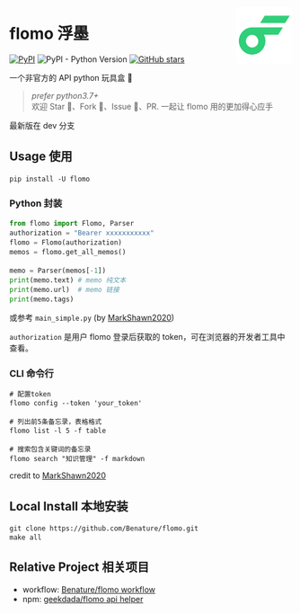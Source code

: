 <a href="https://flomoapp.com/"><img src="https://raw.githubusercontent.com/Benature/flomo/main/flomo/media/logo-192x192.png" height="100" align="right"></a>

# flomo 浮墨

[![PyPI](https://img.shields.io/pypi/v/flomo)](https://pypi.org/project/flomo/)
![PyPI - Python Version](https://img.shields.io/pypi/pyversions/flomo)
[![GitHub stars](https://img.shields.io/github/stars/Benature/flomo)](https://github.com/Benature/flomo)

一个非官方的 API python 玩具盒 👀

> *prefer python3.7+*  
> 欢迎 Star 🌟、Fork 🍴、Issue 💬、PR. 一起让 flomo 用的更加得心应手

最新版在 dev 分支

## Usage 使用

```shell
pip install -U flomo
```

### Python 封装

```python
from flomo import Flomo, Parser
authorization = "Bearer xxxxxxxxxxx"
flomo = Flomo(authorization)
memos = flomo.get_all_memos()

memo = Parser(memos[-1])
print(memo.text) # memo 纯文本
print(memo.url)  # memo 链接
print(memo.tags)
```

或参考 `main_simple.py` (by [MarkShawn2020](https://github.com/MarkShawn2020))

`authorization` 是用户 flomo 登录后获取的 token，可在浏览器的开发者工具中查看。

### CLI 命令行

```shell
# 配置token
flomo config --token 'your_token'

# 列出前5条备忘录，表格格式
flomo list -l 5 -f table

# 搜索包含关键词的备忘录
flomo search "知识管理" -f markdown
```

credit to [MarkShawn2020](https://github.com/MarkShawn2020)

## Local Install 本地安装

```shell
git clone https://github.com/Benature/flomo.git
make all
```


## Relative Project 相关项目

- workflow: [Benature/flomo workflow](https://github.com/Benature/flomo-workflow)
- npm: [geekdada/flomo api helper](https://github.com/geekdada/flomo-api-helper)
